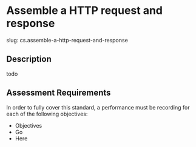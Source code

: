 
# Assemble a HTTP request and response

slug: cs.assemble-a-http-request-and-response

## Description
todo

## Assessment Requirements
In order to fully cover this standard, a performance must be recording for each of the following objectives:

- Objectives
- Go
- Here
